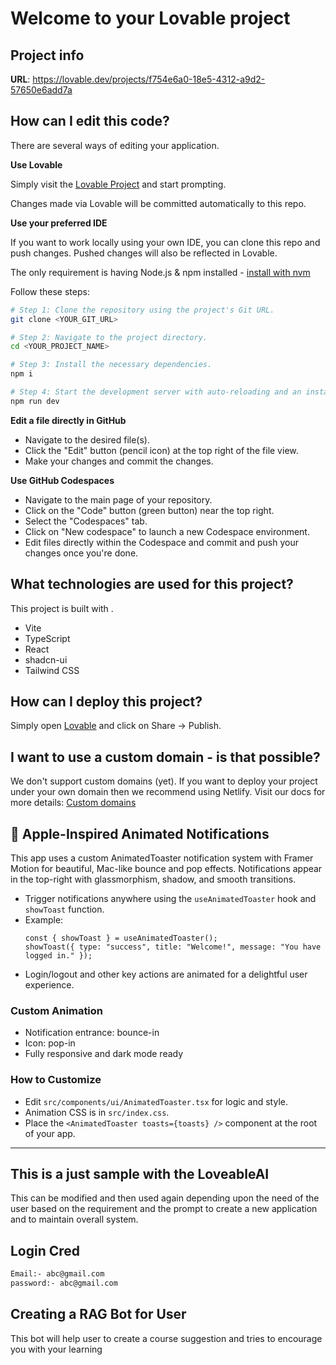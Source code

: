 # Welcome to your Lovable project

## Project info

**URL**: https://lovable.dev/projects/f754e6a0-18e5-4312-a9d2-57650e6add7a

## How can I edit this code?

There are several ways of editing your application.

**Use Lovable**

Simply visit the [Lovable Project](https://lovable.dev/projects/f754e6a0-18e5-4312-a9d2-57650e6add7a) and start prompting.

Changes made via Lovable will be committed automatically to this repo.

**Use your preferred IDE**

If you want to work locally using your own IDE, you can clone this repo and push changes. Pushed changes will also be reflected in Lovable.

The only requirement is having Node.js & npm installed - [install with nvm](https://github.com/nvm-sh/nvm#installing-and-updating)

Follow these steps:

```sh
# Step 1: Clone the repository using the project's Git URL.
git clone <YOUR_GIT_URL>

# Step 2: Navigate to the project directory.
cd <YOUR_PROJECT_NAME>

# Step 3: Install the necessary dependencies.
npm i

# Step 4: Start the development server with auto-reloading and an instant preview.
npm run dev
```

**Edit a file directly in GitHub**

- Navigate to the desired file(s).
- Click the "Edit" button (pencil icon) at the top right of the file view.
- Make your changes and commit the changes.

**Use GitHub Codespaces**

- Navigate to the main page of your repository.
- Click on the "Code" button (green button) near the top right.
- Select the "Codespaces" tab.
- Click on "New codespace" to launch a new Codespace environment.
- Edit files directly within the Codespace and commit and push your changes once you're done.

## What technologies are used for this project?

This project is built with .

- Vite
- TypeScript
- React
- shadcn-ui
- Tailwind CSS

## How can I deploy this project?

Simply open [Lovable](https://lovable.dev/projects/f754e6a0-18e5-4312-a9d2-57650e6add7a) and click on Share -> Publish.

## I want to use a custom domain - is that possible?

We don't support custom domains (yet). If you want to deploy your project under your own domain then we recommend using Netlify. Visit our docs for more details: [Custom domains](https://docs.lovable.dev/tips-tricks/custom-domain/)

## 🍏 Apple-Inspired Animated Notifications

This app uses a custom AnimatedToaster notification system with Framer Motion for beautiful, Mac-like bounce and pop effects. Notifications appear in the top-right with glassmorphism, shadow, and smooth transitions.

- Trigger notifications anywhere using the `useAnimatedToaster` hook and `showToast` function.
- Example:
  ```tsx
  const { showToast } = useAnimatedToaster();
  showToast({ type: "success", title: "Welcome!", message: "You have logged in." });
  ```
- Login/logout and other key actions are animated for a delightful user experience.

### Custom Animation
- Notification entrance: bounce-in
- Icon: pop-in
- Fully responsive and dark mode ready

### How to Customize
- Edit `src/components/ui/AnimatedToaster.tsx` for logic and style.
- Animation CSS is in `src/index.css`.
- Place the `<AnimatedToaster toasts={toasts} />` component at the root of your app.

---

## This is a just sample with the LoveableAI
This can be modified and then used again depending upon the need of the user based on the requirement and the prompt to create a new application and to maintain overall system.

## Login Cred  
```sh
Email:- abc@gmail.com
password:- abc@gmail.com
```

## Creating a RAG Bot for User
This bot will help user to create a course suggestion and tries to encourage you with your learning
